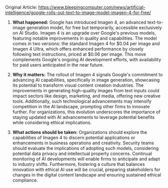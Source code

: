 Original Article: https://www.bleepingcomputer.com/news/artificial-intelligence/google-rolls-out-text-to-image-model-imagen-4-for-free/

1) **What happened:** Google has introduced Imagen 4, an advanced text-to-image generation model, for free but temporarily, accessible exclusively on AI Studio. Imagen 4 is an upgrade over Google's previous models, featuring notable improvements in quality and capabilities. The model comes in two versions: the standard Imagen 4 for $0.04 per image and Imagen 4 Ultra, which offers enhanced performance by closely following text instructions, priced at $0.06 per image. This move complements Google's ongoing AI development efforts, with availability for paid users anticipated in the near future.

2) **Why it matters:** The rollout of Imagen 4 signals Google's commitment to advancing AI capabilities, specifically in image generation, showcasing its potential to transform visual content creation industries. The improvements in generating high-quality images from text inputs could impact sectors like design, marketing, and media, offering new creative tools. Additionally, such technological advancements may intensify competition in the AI landscape, prompting other firms to innovate further. For organizations, this evolution underscores the importance of staying updated with AI advancements to leverage potential benefits while considering ethical implications.

3) **What actions should be taken:** Organizations should explore the capabilities of Imagen 4 to discern potential applications or enhancements in business operations and creativity. Security teams should evaluate the implications of adopting such models, considering potential data privacy and intellectual property concerns. Continual monitoring of AI developments will enable firms to anticipate and adapt to industry shifts. Furthermore, fostering a culture that balances innovation with ethical AI use will be crucial, preparing stakeholders for changes in the digital content landscape and ensuring sustained ethical compliance.